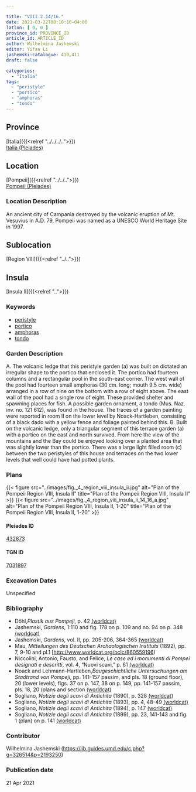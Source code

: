 ```yaml
---

title: "VIII.2.14/16."
date: 2021-03-22T00:10:10-04:00
latlon: [ 0, 0 ]
province_id: PROVINCE_ID
article_id: ARTICLE_ID
author: Wilhelmina Jashemski
editor: Yifan Li
jashemski-catalogue: 410,411
draft: false

categories:
  - "Italia"
tags:
  - "peristyle"
  - "portico"
  - "amphoras"
  - "tondo"
---
```


## Province
[Italia]({{<relref "../../../..">}}) \
[Italia (Pleiades)](https://pleiades.stoa.org/places/1052)

## Location
[Pompeii]({{<relref "../../..">}}) \
[Pompeii (Pleiades)](https://pleiades.stoa.org/places/433032)


### Location Description
An ancient city of Campania destroyed by the volcanic eruption of Mt. Vesuvius in A.D. 79, Pompeii was named as a UNESCO World Heritage Site in 1997.

## Sublocation
[Region VIII]({{<relref "../..">}})

## Insula
[Insula II]({{<relref "..">}})

### Keywords
 - [peristyle](http://vocab.getty.edu/page/aat/300080971)
 - [portico](http://vocab.getty.edu/page/aat/300004145)
 - [amphoras](http://vocab.getty.edu/page/aat/300148696)
 - [tondo](http://vocab.getty.edu/page/aat/300033622)

### Garden Description
A. The volcanic ledge that this peristyle garden (a) was built on dictated an irregular shape to the portico that enclosed it. The portico had fourteen columns and a rectangular pool in the south-east corner. The west wall of the pool had fourteen small amphoras (30 cm. long; mouth 9.5 cm. wide) arranged in a row of nine on the bottom with a row of eight above. The east wall of the pool had a single row of eight. These provided shelter and spawning places for fish. A possible garden ornament, a tondo (Mus. Naz. inv. no. 121 612), was found in the house. The traces of a garden painting were reported in room II on the lower level by Noack-Hartleben, consisting of a black dado with a yellow fence and foliage painted behind this.
B. Built on the volcanic ledge, only a triangular segment of this terrace garden (a) with a portico on the east and north survived. From here the view of the mountains and the Bay could be enjoyed looking over a planted area that was slightly lower than the portico. There was a large light filled room (c) between the two peristyles of this house and terraces on the two lower levels that well could have had potted plants.

### Plans
{{< figure src="../images/fig._4_region_viii_insula_ii.jpg" alt="Plan of the Pompeii Region VIII, Insula II" title="Plan of the Pompeii Region VIII, Insula II" >}}
{{< figure src="../images/fig._4_region_viii_insula_ii_14_16_a.jpg" alt="Plan of the Pompeii Region VIII, Insula II, 1-20" title="Plan of the Pompeii Region VIII, Insula II, 1-20" >}}

#### Pleiades ID
[432873](https://pleiades.stoa.org/places/538911200)

#### TGN ID
[7031897](http://vocab.getty.edu/page/tgn/2053030)


###  Excavation Dates
Unspecified

### Bibliography
* Döhl,*Plastik aus Pompeji*, p. 42 [(worldcat)](http://www.worldcat.org/oclc/52662796)
* Jashemski, *Gardens*, 1:110 and fig. 178 on p. 109 and no. 94 on p. 348 [(worldcat)](http://www.worldcat.org/oclc/1047945215)
* Jashemski, *Gardens*, vol. II, pp. 205-206, 364-365 [(worldcat)](http://www.worldcat.org/oclc/1113367431)
* Mau, *Mitteilungen des Deutschen Archaologischen Instituts* (1892), pp. 7, 9-10 and pl.1 [http://www.worldcat.org/oclc/860559196)
* Niccolini, Antonio, Fausto, and Felice, *Le case ed i monumenti di Pompei designati e descritti*, vol. 4, “Nuovi scavi,” p. 61 [(worldcat)](http://www.worldcat.org/oclc/906755593)
* Noack and Lehmann-Hartleben,*Baugeschichtliche Untersuchungen am Stadtrand von Pompeji*, pp. 141-157 passim, and pls. 18 (ground floor), 20 (lower levels), figs. 37 on p. 147, 38 on p. 149, pp. 141-157 passim, pls. 18, 20 (plans and section [(worldcat)](http://www.worldcat.org/oclc/486835478)
* Sogliano, *Notizie degli scavi di Antichita* (1890), p. 328 [(worldcat)](http://www.worldcat.org/oclc/46875519)
* Sogliano, *Notizie degli scavi di Antichita* (1893), pp. 4, 48-49 [(worldcat)](http://www.worldcat.org/oclc/46875519)
* Sogliano, *Notizie degli scavi di Antichita* (1894), p. 147 [(worldcat)](http://www.worldcat.org/oclc/46875519)
* Sogliano, *Notizie degli scavi di Antichita* (1899), pp. 23, 141-143 and fig. 1 (plan) on p. 141 [(worldcat)](http://www.worldcat.org/oclc/46875519)



### Contributor
Wilhelmina Jashemski (https://lib.guides.umd.edu/c.php?g=326514&p=2193250)

### Publication date

21 Apr 2021
